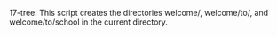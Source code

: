 17-tree: This script creates the directories welcome/, welcome/to/, and welcome/to/school in the current directory.
